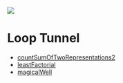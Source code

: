 <a href="https://www.instagram.com/9_Tay"><img src="https://img.shields.io/badge/instagram-%23E4415F?style=flat&logo=instagram&logoColor=white"/></a>
# Loop Tunnel

* [countSumOfTwoRepresentations2](countSumOfTwoRepresentations2)
* [leastFactorial](leastFactorial)
* [magicalWell](magicalWell)